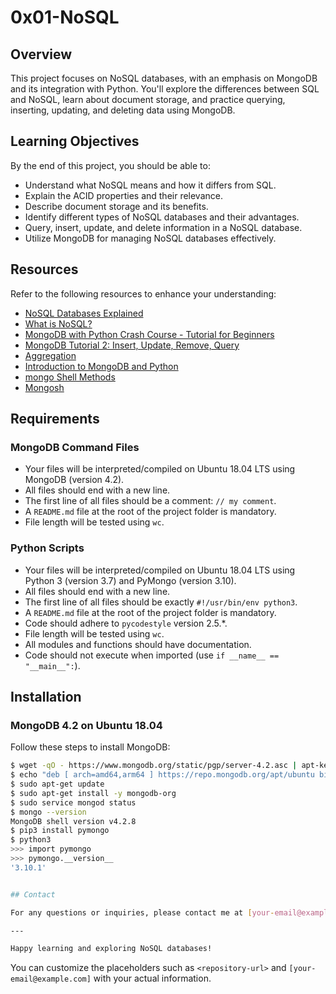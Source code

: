 # 0x01-NoSQL

## Overview

This project focuses on NoSQL databases, with an emphasis on MongoDB and its integration with Python. You'll explore the differences between SQL and NoSQL, learn about document storage, and practice querying, inserting, updating, and deleting data using MongoDB.

## Learning Objectives

By the end of this project, you should be able to:

- Understand what NoSQL means and how it differs from SQL.
- Explain the ACID properties and their relevance.
- Describe document storage and its benefits.
- Identify different types of NoSQL databases and their advantages.
- Query, insert, update, and delete information in a NoSQL database.
- Utilize MongoDB for managing NoSQL databases effectively.

## Resources

Refer to the following resources to enhance your understanding:

- [NoSQL Databases Explained](#)
- [What is NoSQL?](#)
- [MongoDB with Python Crash Course - Tutorial for Beginners](#)
- [MongoDB Tutorial 2: Insert, Update, Remove, Query](#)
- [Aggregation](#)
- [Introduction to MongoDB and Python](#)
- [mongo Shell Methods](#)
- [Mongosh](#)

## Requirements

### MongoDB Command Files

- Your files will be interpreted/compiled on Ubuntu 18.04 LTS using MongoDB (version 4.2).
- All files should end with a new line.
- The first line of all files should be a comment: `// my comment`.
- A `README.md` file at the root of the project folder is mandatory.
- File length will be tested using `wc`.

### Python Scripts

- Your files will be interpreted/compiled on Ubuntu 18.04 LTS using Python 3 (version 3.7) and PyMongo (version 3.10).
- All files should end with a new line.
- The first line of all files should be exactly `#!/usr/bin/env python3`.
- A `README.md` file at the root of the project folder is mandatory.
- Code should adhere to `pycodestyle` version 2.5.*.
- File length will be tested using `wc`.
- All modules and functions should have documentation.
- Code should not execute when imported (use `if __name__ == "__main__":`).

## Installation

### MongoDB 4.2 on Ubuntu 18.04

Follow these steps to install MongoDB:

```bash
$ wget -qO - https://www.mongodb.org/static/pgp/server-4.2.asc | apt-key add -
$ echo "deb [ arch=amd64,arm64 ] https://repo.mongodb.org/apt/ubuntu bionic/mongodb-org/4.2 multiverse" > /etc/apt/sources.list.d/mongodb-org-4.2.list
$ sudo apt-get update
$ sudo apt-get install -y mongodb-org
$ sudo service mongod status
$ mongo --version
MongoDB shell version v4.2.8
$ pip3 install pymongo
$ python3
>>> import pymongo
>>> pymongo.__version__
'3.10.1'


## Contact

For any questions or inquiries, please contact me at [your-email@example.com](mailto:your-email@example.com).

---

Happy learning and exploring NoSQL databases!
```

You can customize the placeholders such as `<repository-url>` and `[your-email@example.com]` with your actual information.